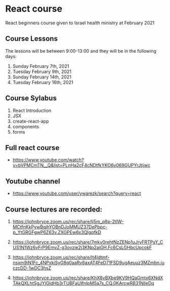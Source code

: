 # React course

React beginners course given to Israel health ministry at
February 2021

## Course Lessons

The lessons will be between 9:00-13:00 and they will be in the following days:

1. Sunday February 7th, 2021
2. Tuesday February 9th, 2021
3. Sunday February 14th, 2021
4. Tuesday February 16th, 2021 

## Course Sylabus

1. React Introduction
2. JSX
3. create-react-app
4. components
5. forms

## Full react course

- https://www.youtube.com/watch?v=bVPMCmTN__Q&list=PLnHa2cF4cNDtfkYKO6v069GUPYrJtijwc

## Youtube channel 

- https://www.youtube.com/user/ywarezk/search?query=react

## Course lectures are recorded:

1. https://johnbryce.zoom.us/rec/share/Ij5m_q8p-2tIW-MCtfnKkPywBqjhYOBnDJoMMUZ37DePbpc-p_YtGRGFgwP6Z63v.ZXGPEw6x3QlgqfkD

2. https://johnbryce.zoom.us/rec/share/7mky0rehtNzZENp1uJryFRTPsY_CUS1N1Wz6vFrP9EmvZ-g3ovzie2j3KNp2aiGH.Fc6CsLGHbcUpcokF

3. https://johnbryce.zoom.us/rec/share/lt4Idtmf-nsxm9iN1Fc_4NPxkiSyG8q0aaRv6axAT4FeD71FSD9ugAeuuz3MZmbn.iuczcDD-1wDC3hsZ

4. https://johnbryce.zoom.us/rec/share/KhX8vBXbe9KV9HQaGmtx6XNdXTAkQXLhtSgJYIGldHb3rTUBFaUIfnlpM5a7s_CQ.0KArcwRB31NlleDq

